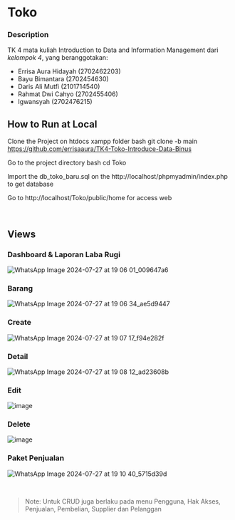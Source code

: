 # Toko 

### Description
TK 4 mata kuliah Introduction to Data and Information Management dari *kelompok 4*, yang beranggotakan:
* Errisa Aura Hidayah      (2702462203)
* Bayu Bimantara           (2702454630)
* Daris Ali Mutfi          (2101714540)
* Rahmat Dwi Cahyo         (2702455406)
* Igwansyah                (2702476215)

## How to Run at Local

Clone the Project on htdocs xampp folder
bash
  git clone -b main https://github.com/errisaaura/TK4-Toko-Introduce-Data-Binus 


Go to the project directory
bash
  cd Toko


Import the db_toko_baru.sql on the http://localhost/phpmyadmin/index.php to get database

Go to http://localhost/Toko/public/home for access web

<br>

## Views

  ### Dashboard & Laporan Laba Rugi
![WhatsApp Image 2024-07-27 at 19 06 01_009647a6](https://github.com/user-attachments/assets/2f950b71-ce95-4a27-81f9-894f064491e8)
  
  ### Barang
![WhatsApp Image 2024-07-27 at 19 06 34_ae5d9447](https://github.com/user-attachments/assets/7bda31a7-4e06-498c-aaab-8722a9b51ea7)


  ### Create
 ![WhatsApp Image 2024-07-27 at 19 07 17_f94e282f](https://github.com/user-attachments/assets/989ea6d4-c0e0-4221-87ab-3e0ed7d6653e)

  ### Detail
![WhatsApp Image 2024-07-27 at 19 08 12_ad23608b](https://github.com/user-attachments/assets/108f77aa-da25-472a-9c73-5e3158779e71)


  ### Edit
![image](https://github.com/user-attachments/assets/286d7767-935b-4da6-bdd6-6846524ffa8b)

  ### Delete
  ![image](https://github.com/user-attachments/assets/cc188d6c-5af3-4956-9a50-79c029468485)


  ### Paket Penjualan
![WhatsApp Image 2024-07-27 at 19 10 40_5715d39d](https://github.com/user-attachments/assets/908e2c7d-1764-4d88-8f46-b8a7a0a667c8)

<br>

> Note: Untuk CRUD juga berlaku pada menu Pengguna, Hak Akses, Penjualan, Pembelian, Supplier dan Pelanggan
